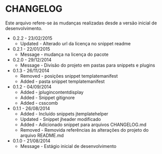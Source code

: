 CHANGELOG
=============

Este arquivo refere-se às mudanças realizadas desde a versão inicial de desenvolvimento.

* 0.2.2 - 23/02/2015
  * Updated - Alterado url da licença no snippet readme
* 0.2.1 - 22/01/2015
  * Message - mudança na licença do pacote
* 0.2.0 - 29/12/2014
  * Message - Divisão do projeto em pastas para snippets e plugins
* 0.1.3 - 26/11/2014
  * Removed - posições snippet templatemanifest
  * Added - pasta snippet templatemanifest
* 0.1.2 - 04/09/2014
  * Added - jplugincontentdisplay
  * Added - Snippet gitignore
  * Added - csscomb
* 0.1.1 - 26/08/2014
  * Added - Incluído snippets jtemplatehelper
  * Updated - Snippet jheader modificado
  * Added - Adicionado snippet para arquivos CHANGELOG.md
  * Removed - Removida referências às alterações do projeto do arquivo README.md
* 0.1.0 - 21/08/2014
  * Message - Estágio inicial de desenvolvimento